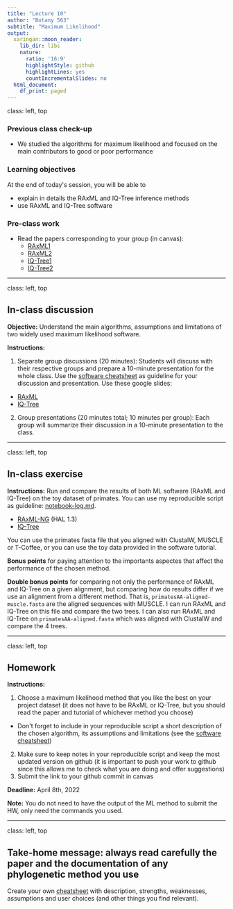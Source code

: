 ```yaml
---
title: "Lecture 10"
author: "Botany 563"
subtitle: "Maximum Likelihood"
output:
  xaringan::moon_reader:
    lib_dir: libs
    nature:
      ratio: '16:9'
      highlightStyle: github
      highlightLines: yes
      countIncrementalSlides: no
  html_document:
    df_print: paged
---
```

class: left, top

### Previous class check-up
- We studied the algorithms for maximum likelihood and focused on the main contributors to good or poor performance

### Learning objectives

At the end of today's session, you will be able to
- explain in details the RAxML and IQ-Tree inference methods
- use RAxML and IQ-Tree software


### Pre-class work

- Read the papers corresponding to your group (in canvas):
  - [RAxML1](https://academic.oup.com/bioinformatics/article/30/9/1312/238053?login=true)
  - [RAxML2](https://academic.oup.com/bioinformatics/article/35/21/4453/5487384?login=true)
  - [IQ-Tree1](https://academic.oup.com/mbe/article/32/1/268/2925592?login=true)
  - [IQ-Tree2](https://academic.oup.com/mbe/article/37/5/1530/5721363?login=true)


---
class: left, top

## In-class discussion

**Objective:** Understand the main algorithms, assumptions and limitations of two widely used maximum likelihood software.

**Instructions:**

1. Separate group discussions (20 minutes): Students will discuss with their respective groups and prepare a 10-minute presentation for the whole class. Use the [software cheatsheet](https://github.com/crsl4/phylogenetics-class/blob/master/exercises/software-cheatsheet.md) as guideline for your discussion and presentation. Use these google slides:
  - [RAxML](https://docs.google.com/presentation/d/1KFnDiC3K2BoLmpJIvzQcS0VTCac38y7KJ_XpPwvIwF4/edit?usp=sharing)
  - [IQ-Tree](https://docs.google.com/presentation/d/1H7WsOl0s45nbhJha2XbCCNnDj6k-5xdcZJ3ZWZ0t3gw/edit?usp=sharing)
2. Group presentations (20 minutes total; 10 minutes per group): Each group will summarize their discussion in a 10-minute presentation to the class.


---
class: left, top

## In-class exercise

**Instructions:** Run and compare the results of both ML software (RAxML and IQ-Tree) on the toy dataset of primates. You can use my reproducible script as guideline: [notebook-log.md](https://github.com/crsl4/phylogenetics-class/tree/master/exercises/notebook-log.md).

- [RAxML-NG](https://github.com/amkozlov/raxml-ng) (HAL 1.3)
- [IQ-Tree](http://www.iqtree.org/workshop/molevol2019)

You can use the primates fasta file that you aligned with ClustalW, MUSCLE or T-Coffee, or you can use the toy data provided in the software tutorial. 

**Bonus points** for paying attention to the importants aspectes that affect the performance of the chosen method.

**Double bonus points** for comparing not only the performance of RAxML and IQ-Tree on a given alignment, but comparing how do results differ if we use an alignment from a different method. That is, `primatesAA-aligned-muscle.fasta` are the aligned sequences with MUSCLE. I can run RAxML and IQ-Tree on this file and compare the two trees. I can also run RAxML and IQ-Tree on `primatesAA-aligned.fasta` which was aligned with ClustalW and compare the 4 trees.


---
class: left, top

## Homework

**Instructions:**

1. Choose a maximum likelihood method that you like the best on your project dataset (it does not have to be RAxML or IQ-Tree, but you should read the paper and tutorial of whichever method you choose)
  - Don't forget to include in your reproducible script a short description of the chosen algorithm, its assumptions and limitations (see the [software cheatsheet](https://github.com/crsl4/phylogenetics-class/blob/master/exercises/software-cheatsheet.md))
2. Make sure to keep notes in your reproducible script and keep the most updated version on github (it is important to push your work to github since this allows me to check what you are doing and offer suggestions)
3. Submit the link to your github commit in canvas

**Deadline:** April 8th, 2022

**Note:** You do not need to have the output of the ML method to submit the HW, only need the commands you used.

---
class: left, top

## Take-home message: always read carefully the paper and the documentation of any phylogenetic method you use

Create your own [cheatsheet](https://github.com/crsl4/phylogenetics-class/blob/master/exercises/software-cheatsheet.md) with description, strengths, weaknesses, assumptions and user choices (and other things you find relevant).
